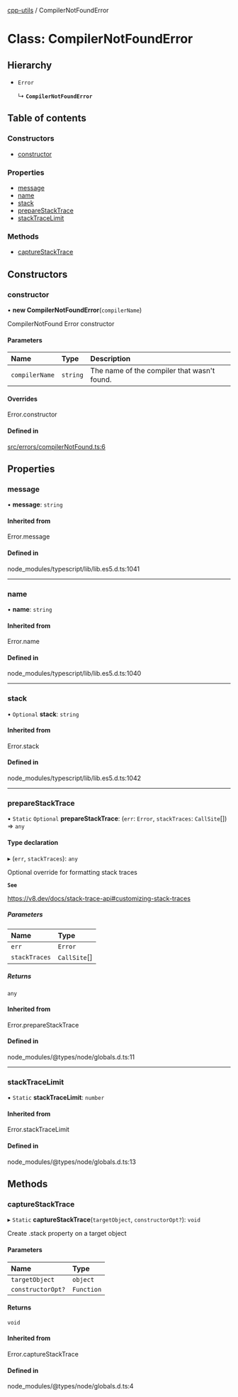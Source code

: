 [cpp-utils](../API.md) / CompilerNotFoundError

# Class: CompilerNotFoundError

## Hierarchy

- `Error`

  ↳ **`CompilerNotFoundError`**

## Table of contents

### Constructors

- [constructor](CompilerNotFoundError.md#constructor)

### Properties

- [message](CompilerNotFoundError.md#message)
- [name](CompilerNotFoundError.md#name)
- [stack](CompilerNotFoundError.md#stack)
- [prepareStackTrace](CompilerNotFoundError.md#preparestacktrace)
- [stackTraceLimit](CompilerNotFoundError.md#stacktracelimit)

### Methods

- [captureStackTrace](CompilerNotFoundError.md#capturestacktrace)

## Constructors

### constructor

• **new CompilerNotFoundError**(`compilerName`)

CompilerNotFound Error constructor

#### Parameters

| Name | Type | Description |
| :------ | :------ | :------ |
| `compilerName` | `string` | The name of the compiler that wasn't found. |

#### Overrides

Error.constructor

#### Defined in

[src/errors/compilerNotFound.ts:6](https://github.com/synthetic-borealis/cpp-utils.js/blob/e95f965/src/errors/compilerNotFound.ts#L6)

## Properties

### message

• **message**: `string`

#### Inherited from

Error.message

#### Defined in

node_modules/typescript/lib/lib.es5.d.ts:1041

___

### name

• **name**: `string`

#### Inherited from

Error.name

#### Defined in

node_modules/typescript/lib/lib.es5.d.ts:1040

___

### stack

• `Optional` **stack**: `string`

#### Inherited from

Error.stack

#### Defined in

node_modules/typescript/lib/lib.es5.d.ts:1042

___

### prepareStackTrace

▪ `Static` `Optional` **prepareStackTrace**: (`err`: `Error`, `stackTraces`: `CallSite`[]) => `any`

#### Type declaration

▸ (`err`, `stackTraces`): `any`

Optional override for formatting stack traces

**`See`**

https://v8.dev/docs/stack-trace-api#customizing-stack-traces

##### Parameters

| Name | Type |
| :------ | :------ |
| `err` | `Error` |
| `stackTraces` | `CallSite`[] |

##### Returns

`any`

#### Inherited from

Error.prepareStackTrace

#### Defined in

node_modules/@types/node/globals.d.ts:11

___

### stackTraceLimit

▪ `Static` **stackTraceLimit**: `number`

#### Inherited from

Error.stackTraceLimit

#### Defined in

node_modules/@types/node/globals.d.ts:13

## Methods

### captureStackTrace

▸ `Static` **captureStackTrace**(`targetObject`, `constructorOpt?`): `void`

Create .stack property on a target object

#### Parameters

| Name | Type |
| :------ | :------ |
| `targetObject` | `object` |
| `constructorOpt?` | `Function` |

#### Returns

`void`

#### Inherited from

Error.captureStackTrace

#### Defined in

node_modules/@types/node/globals.d.ts:4
